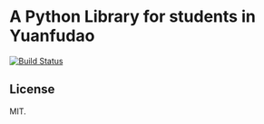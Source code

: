 # A Python Library for students in Yuanfudao

[![Build Status](https://travis-ci.org/yuantiku/ybckit.svg?branch=master)](https://travis-ci.org/yuantiku/ybckit)

## License

MIT.
